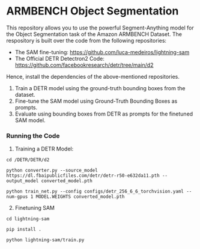 # ARMBENCH Object Segmentation

This repository allows you to use the powerful Segment-Anything model for the Object Segmentation task of the Amazon ARMBENCH Dataset. The respository is built over 
the code from the following repositories:

- The SAM fine-tuning: https://github.com/luca-medeiros/lightning-sam
- The Official DETR Detectron2 Code: https://github.com/facebookresearch/detr/tree/main/d2

Hence, install the dependencies of the above-mentioned repositories.


1. Train a DETR model using the ground-truth bounding boxes from the dataset.
2. Fine-tune the SAM model using Ground-Truth Bounding Boxes as prompts.
3. Evaluate using bounding boxes from DETR as prompts for the finetuned SAM model.

### Running the Code
1. Training a DETR Model:
 
 `cd /DETR/DETR/d2`

`python converter.py --source_model https://dl.fbaipublicfiles.com/detr/detr-r50-e632da11.pth --output_model converted_model.pth`

`python train_net.py --config configs/detr_256_6_6_torchvision.yaml --num-gpus 1 MODEL.WEIGHTS converted_model.pth`




2. Finetuning SAM

`cd lightning-sam`

`pip install .`

`python lightning-sam/train.py`

